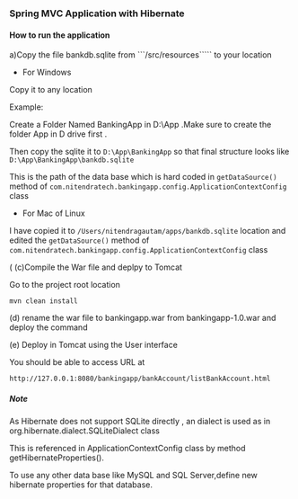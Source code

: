 ### Spring MVC Application with Hibernate 

#### How to run the application 


a)Copy the file bankdb.sqlite from ```/src/resources````` to your location 

* For Windows

Copy it to any location 

Example: 

Create a Folder Named BankingApp in D:\App .Make sure to create the folder App in D drive first .

Then copy the sqlite it to ```D:\App\BankingApp``` so that final structure looks like ```D:\App\BankingApp\bankdb.sqlite```



This is the path of the data base which is hard coded 
in ```getDataSource()``` method of ```com.nitendratech.bankingapp.config.ApplicationContextConfig``` class

* For Mac of Linux

I have copied it to ```/Users/nitendragautam/apps/bankdb.sqlite``` location and edited the 
```getDataSource()``` method of ```com.nitendratech.bankingapp.config.ApplicationContextConfig``` class

(
(c)Compile the War file and deplpy to Tomcat

Go to the project root location 

```
mvn clean install
```

(d) rename the war file to bankingapp.war from bankingapp-1.0.war  and deploy the command


(e) Deploy in Tomcat  using the User interface 



You should be able to access URL at

```http://127.0.0.1:8080/bankingapp/bankAccount/listBankAccount.html```


##### Note 

As Hibernate does not support SQLite directly , an dialect is used as in org.hibernate.dialect.SQLiteDialect class


This is referenced in ApplicationContextConfig class by method  getHibernateProperties().

To use any other data base like MySQL and SQL Server,define new hibernate properties for that database.


